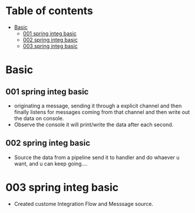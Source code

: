 # Table of contents
- [Basic](#basic)
  - [001 spring integ basic](#001-spring-integ-basic)
  - [002 spring integ basic](#002-spring-integ-basic)
  - [003 spring integ basic](#003-spring-integ-basic)

# Basic
## 001 spring integ basic
- originating a message, sending it through a explicit channel and then finally listens for messages coming from that channel and then write out the data on console.
- Observe the console it will print/write the data after each second.

## 002 spring integ basic
- Source the data from a pipeline send it to handler and do whaever u want, and u can keep going....

# 003 spring integ basic
- Created custome Integration Flow and Messsage source.

  
